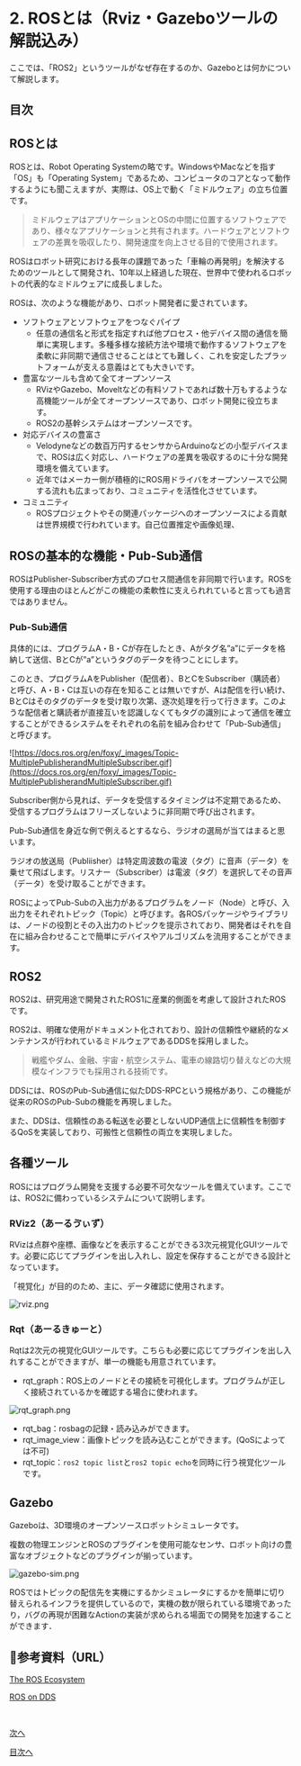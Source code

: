 # 2. ROSとは（Rviz・Gazeboツールの解説込み）

ここでは、「ROS2」というツールがなぜ存在するのか、Gazeboとは何かについて解説します。

## 目次

## ROSとは

ROSとは、Robot Operating Systemの略です。WindowsやMacなどを指す「OS」も「Operating System」であるため、コンピュータのコアとなって動作するようにも聞こえますが、実際は、OS上で動く「ミドルウェア」の立ち位置です。

> ミドルウェアはアプリケーションとOSの中間に位置するソフトウェアであり、様々なアプリケーションと共有されます。ハードウェアとソフトウェアの差異を吸収したり、開発速度を向上させる目的で使用されます。
> 

ROSはロボット研究における長年の課題であった「車輪の再発明」を解決するためのツールとして開発され、10年以上経過した現在、世界中で使われるロボットの代表的なミドルウェアに成長しました。

ROSは、次のような機能があり、ロボット開発者に愛されています。

- ソフトウェアとソフトウェアをつなぐパイプ
    - 任意の通信名と形式を指定すれば他プロセス・他デバイス間の通信を簡単に実現します。多種多様な接続方法や環境で動作するソフトウェアを柔軟に非同期で通信させることはとても難しく、これを安定したプラットフォームが支える意義はとても大きいです。
- 豊富なツールも含めて全てオープンソース
    - RVizやGazebo、Moveltなどの有料ソフトであれば数十万もするような高機能ツールが全てオープンソースであり、ロボット開発に役立ちます。
    - ROS2の基幹システムはオープンソースです。
- 対応デバイスの豊富さ
    - Velodyneなどの数百万円するセンサからArduinoなどの小型デバイスまで、ROSは広く対応し、ハードウェアの差異を吸収するのに十分な開発環境を備えています。
    - 近年ではメーカー側が積極的にROS用ドライバをオープンソースで公開する流れも広まっており、コミュニティを活性化させています。
- コミュニティ
    - ROSプロジェクトやその関連パッケージへのオープンソースによる貢献は世界規模で行われています。自己位置推定や画像処理、

## ROSの基本的な機能・Pub-Sub通信

ROSはPublisher-Subscriber方式のプロセス間通信を非同期で行います。ROSを使用する理由のほとんどがこの機能の柔軟性に支えられれていると言っても過言ではありません。

### Pub-Sub通信

具体的には、プログラムA・B・Cが存在したとき、Aがタグ名”a”にデータを格納して送信、BとCが”a”というタグのデータを待つことにします。

このとき、プログラムAをPublisher（配信者）、BとCをSubscriber（購読者）と呼び、A・B・Cは互いの存在を知ることは無いですが、Aは配信を行い続け、BとCはそのタグのデータを受け取り次第、逐次処理を行って行きます。このような配信者と購読者が直接互いを認識しなくてもタグの識別によって通信を確立することができるシステムをそれぞれの名前を組み合わせて「Pub-Sub通信」と呼びます。

![https://docs.ros.org/en/foxy/_images/Topic-MultiplePublisherandMultipleSubscriber.gif](https://docs.ros.org/en/foxy/_images/Topic-MultiplePublisherandMultipleSubscriber.gif)

Subscriber側から見れば、データを受信するタイミングは不定期であるため、受信するプログラムはフリーズしないように非同期で呼び出されます。

Pub-Sub通信を身近な例で例えるとするなら、ラジオの選局が当てはまると思います。

ラジオの放送局（Publiisher）は特定周波数の電波（タグ）に音声（データ）を乗せて飛ばします。リスナー（Subscriber）は電波（タグ）を選択してその音声（データ）を受け取ることができます。

ROSによってPub-Subの入出力があるプログラムをノード（Node）と呼び、入出力をそれぞれトピック（Topic）と呼びます。各ROSパッケージやライブラリは、ノードの役割とその入出力のトピックを提示されており、開発者はそれを自在に組み合わせることで簡単にデバイスやアルゴリズムを流用することができます。

## ROS2

ROS2は、研究用途で開発されたROS1に産業的側面を考慮して設計されたROSです。

ROS2は、明確な使用がドキュメント化されており、設計の信頼性や継続的なメンテナンスが行われているミドルウェアであるDDSを採用しました。

> 戦艦やダム、金融、宇宙・航空システム、電車の線路切り替えなどの大規模なインフラでも採用される技術です。
> 

DDSには、ROSのPub-Sub通信に似たDDS-RPCという規格があり、この機能が従来のROSのPub-Subの機能を再現しました。

また、DDSは、信頼性のある転送を必要としないUDP通信上に信頼性を制御するQoSを実装しており、可搬性と信頼性の両立を実現しました。

## 各種ツール

ROSにはプログラム開発を支援する必要不可欠なツールを備えています。ここでは、ROS2に備わっているシステムについて説明します。

### RViz2（あーるゔぃず）

RVizは点群や座標、画像などを表示することができる3次元視覚化GUIツールです。必要に応じてプラグインを出し入れし、設定を保存することができる設計となっています。

「視覚化」が目的のため、主に、データ確認に使用されます。

![rviz.png](./images/image2/rviz.png)

### Rqt（あーるきゅーと）

Rqtは2次元の視覚化GUIツールです。こちらも必要に応じてプラグインを出し入れすることができますが、単一の機能も用意されています。

- rqt_graph：ROS上のノードとその接続を可視化します。プログラムが正しく接続されているかを確認する場合に使われます。

![rqt_graph.png](./images/image2/rqt_graph.png)

- rqt_bag：rosbagの記録・読み込みができます。
- rqt_image_view：画像トピックを読み込むことができます。(QoSによっては不可)
- rqt_topic：`ros2 topic list`と`ros2 topic echo`を同時に行う視覚化ツールです。

## Gazebo

Gazeboは、3D環境のオープンソースロボットシミュレータです。

複数の物理エンジンとROSのプラグインを使用可能なセンサ、ロボット向けの豊富なオブジェクトなどのプラグインが揃っています。

![gazebo-sim.png](./images/image2/gazebo-sim.png)

ROSではトピックの配信先を実機にするかシミュレータにするかを簡単に切り替えられるインフラを提供しているので，実機の数が限られている環境であったり，バグの再現が困難なActionの実装が求められる場面での開発を加速することができます．

## 📖参考資料（URL）

[The ROS Ecosystem](https://www.ros.org/blog/ecosystem/)

[ROS on DDS](http://design.ros2.org/articles/ros_on_dds.html)


<br>

[次へ](./part3.md)

[目次へ](./README.md)